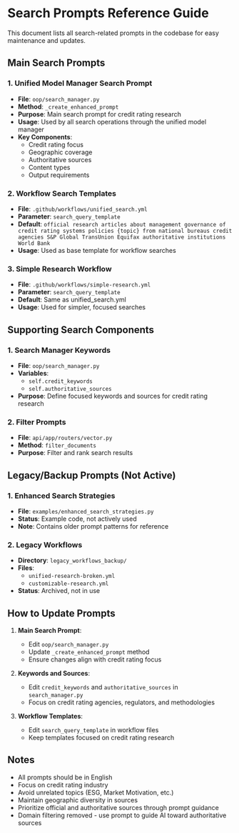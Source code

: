 # Search Prompts Reference Guide

This document lists all search-related prompts in the codebase for easy maintenance and updates.

## Main Search Prompts

### 1. Unified Model Manager Search Prompt
- **File**: `oop/search_manager.py`
- **Method**: `_create_enhanced_prompt`
- **Purpose**: Main search prompt for credit rating research
- **Usage**: Used by all search operations through the unified model manager
- **Key Components**:
  - Credit rating focus
  - Geographic coverage
  - Authoritative sources
  - Content types
  - Output requirements

### 2. Workflow Search Templates
- **File**: `.github/workflows/unified_search.yml`
- **Parameter**: `search_query_template`
- **Default**: `official research articles about management governance of credit rating systems policies {topic} from national bureaus credit agencies S&P Global TransUnion Equifax authoritative institutions World Bank`
- **Usage**: Used as base template for workflow searches

### 3. Simple Research Workflow
- **File**: `.github/workflows/simple-research.yml`
- **Parameter**: `search_query_template`
- **Default**: Same as unified_search.yml
- **Usage**: Used for simpler, focused searches

## Supporting Search Components

### 1. Search Manager Keywords
- **File**: `oop/search_manager.py`
- **Variables**: 
  - `self.credit_keywords`
  - `self.authoritative_sources`
- **Purpose**: Define focused keywords and sources for credit rating research

### 2. Filter Prompts
- **File**: `api/app/routers/vector.py`
- **Method**: `filter_documents`
- **Purpose**: Filter and rank search results

## Legacy/Backup Prompts (Not Active)

### 1. Enhanced Search Strategies
- **File**: `examples/enhanced_search_strategies.py`
- **Status**: Example code, not actively used
- **Note**: Contains older prompt patterns for reference

### 2. Legacy Workflows
- **Directory**: `legacy_workflows_backup/`
- **Files**:
  - `unified-research-broken.yml`
  - `customizable-research.yml`
- **Status**: Archived, not in use

## How to Update Prompts

1. **Main Search Prompt**:
   - Edit `oop/search_manager.py`
   - Update `_create_enhanced_prompt` method
   - Ensure changes align with credit rating focus

2. **Keywords and Sources**:
   - Edit `credit_keywords` and `authoritative_sources` in `search_manager.py`
   - Focus on credit rating agencies, regulators, and methodologies

3. **Workflow Templates**:
   - Edit `search_query_template` in workflow files
   - Keep templates focused on credit rating research

## Notes

- All prompts should be in English
- Focus on credit rating industry
- Avoid unrelated topics (ESG, Market Motivation, etc.)
- Maintain geographic diversity in sources  
- Prioritize official and authoritative sources through prompt guidance
- Domain filtering removed - use prompt to guide AI toward authoritative sources
